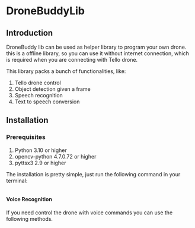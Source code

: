 # DroneBuddyLib

## Introduction

DroneBuddy lib can be used as helper library to program your own drone. this is a offline library, so you can use it
without internet connection, which is required when you are connecting with Tello drone.

This library packs a bunch of functionalities, like: 
1. Tello drone control
2. Object detection given a frame
3. Speech recognition
4. Text to speech conversion

## Installation

### Prerequisites
1. Python 3.10 or higher
2. opencv-python 4.7.0.72 or higher
3. pyttsx3 2.9 or higher

The installation is pretty simple, just run the following command in your terminal:
```pip install -i https://test.pypi.org/simple/ dronebuddylib==0.1.15
```
#### Voice Recognition

If you need control the drone with voice commands you can use the following methods.
